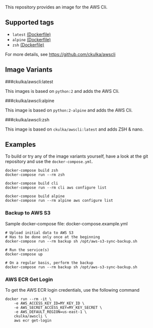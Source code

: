 This repository provides an image for the AWS Cli.


## Supported tags

 - ```latest``` [(Dockerfile)](https://github.com/ckulka/awscli/blob/master/Dockerfile)
 - ```alpine``` [(Dockerfile)](https://github.com/ckulka/awscli/blob/master/Dockerfile.alpine)
 - ```zsh``` [(Dockerfile)](https://github.com/ckulka/awscli/blob/master/Dockerfile.zsh)

For more details, see https://github.com/ckulka/awscli


## Image Variants

###ckulka/awscli:latest

This images is based on ```python:2``` and adds the AWS Cli.

###ckulka/awscli:alpine

This image is based on ```python:2-alpine``` and adds the AWS Cli.

###ckulka/awscli:zsh

This image is based on ```ckulka/awscli:latest``` and adds ZSH & nano.


## Examples

To build or try any of the image variants yourself, have a look at the git repository and use the ```docker-compose.yml```.

```
docker-compose build zsh
docker-compose run --rm zsh

docker-compose build cli
docker-compose run --rm cli aws configure list

docker-compose build alpine
docker-compose run --rm alpine aws configure list
```

### Backup to AWS S3
Sample docker-compose file: docker-compose.example.yml

```
# Upload initial data to AWS S3
# Has to be done only once at the beginning
docker-compose run --rm backup sh /opt/aws-s3-sync-backup.sh

# Run the service(s)
docker-compose up

# On a regular basis, perform the backup
docker-compose run --rm backup sh /opt/aws-s3-sync-backup.sh
```

### AWS ECR Get Login
To get the AWS ECR login credentials, use the following command
```
docker run --rm -it \
	-e AWS_ACCESS_KEY_ID=MY_KEY_ID \
	-e AWS_SECRET_ACCESS_KEY=MY_KEY_SECRET \
	-e AWS_DEFAULT_REGION=us-east-1 \
	ckulka/awscli \
	aws ecr get-login
```
